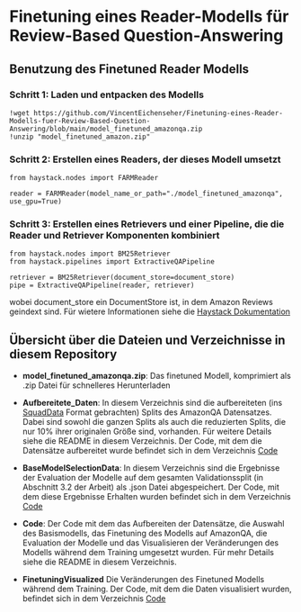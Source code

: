 # Finetuning eines Reader-Modells für Review-Based Question-Answering

## Benutzung des Finetuned Reader Modells

### Schritt 1: Laden und entpacken des Modells
```
!wget https://github.com/VincentEichenseher/Finetuning-eines-Reader-Modells-fuer-Review-Based-Question-Answering/blob/main/model_finetuned_amazonqa.zip 
!unzip "model_finetuned_amazon.zip"
```

### Schritt 2: Erstellen eines Readers, der dieses Modell umsetzt
```
from haystack.nodes import FARMReader

reader = FARMReader(model_name_or_path="./model_finetuned_amazonqa", use_gpu=True)
```

### Schritt 3: Erstellen eines Retrievers und einer Pipeline, die die Reader und Retriever Komponenten kombiniert
```
from haystack.nodes import BM25Retriever
from haystack.pipelines import ExtractiveQAPipeline

retriever = BM25Retriever(document_store=document_store)
pipe = ExtractiveQAPipeline(reader, retriever)
```
wobei document_store ein DocumentStore ist, in dem Amazon Reviews geindext sind. Für wietere Informationen siehe die [Haystack Dokumentation](https://haystack.deepset.ai/components/document-store)

## Übersicht über die Dateien und Verzeichnisse in diesem Repository

- **model_finetuned_amazonqa.zip**: 
Das finetuned Modell, komprimiert als .zip Datei für schnelleres Herunterladen

- **Aufbereitete_Daten**:
In diesem Verzeichnis sind die aufbereiteten (ins [SquadData](https://github.com/deepset-ai/haystack/blob/main/haystack/utils/squad_data.py) Format gebrachten) Splits des AmazonQA Datensatzes. Dabei sind sowohl die ganzen Splits als auch die reduzierten Splits, die nur 10% ihrer originalen Größe sind, vorhanden. Für weitere Details siehe die README in diesem Verzeichnis. Der Code, mit dem die Datensätze aufbereitet wurde befindet sich in dem Verzeichnis [Code](https://github.com/VincentEichenseher/Finetuning-eines-Reader-Modells-fuer-Review-Based-Question-Answering/tree/main/Code/Preprocessing.ipynb)

- **BaseModelSelectionData**:
In diesem Verzeichnis sind die Ergebnisse der Evaluation der Modelle auf dem gesamten Validationssplit (in Abschnitt 3.2 der Arbeit) als .json Datei abgespeichert. Der Code, mit dem diese Ergebnisse Erhalten wurden befindet sich in dem Verzeichnis [Code](https://github.com/VincentEichenseher/Finetuning-eines-Reader-Modells-fuer-Review-Based-Question-Answering/tree/main/Code/BaseModelSelection.ipynb)

- **Code**: Der Code mit dem das Aufbereiten der Datensätze, die Auswahl des Basismodells, das Finetuning des Modells auf AmazonQA, die Evaluation der Modelle und das Visualisieren der Veränderungen des Modells während dem Training umgesetzt wurden. Für mehr Details siehe die README in diesem Verzeichnis.

- **FinetuningVisualized** Die Veränderungen des Finetuned Modells während dem Training. Der Code, mit dem die Daten visualisiert wurden, befindet sich in dem Verzeichnis [Code](https://github.com/VincentEichenseher/Finetuning-eines-Reader-Modells-fuer-Review-Based-Question-Answering/tree/main/Code/Finetuning_visualisiert.ipynb)



